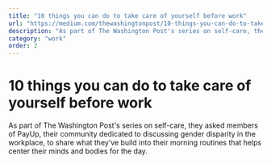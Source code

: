 ```yaml
---
title: "10 things you can do to take care of yourself before work"
url: "https://medium.com/thewashingtonpost/10-things-you-can-do-to-take-care-of-yourself-before-work-69be7d296059"
description: "As part of The Washington Post's series on self-care, they asked members of PayUp, their community dedicated to discussing gender disparity in the workplace, to share what they’ve build into their morning routines that helps center their minds and bodies for the day."
category: "work"
order: 2
---
```


# 10 things you can do to take care of yourself before work

As part of The Washington Post's series on self-care, they asked members of PayUp, their community dedicated to discussing gender disparity in the workplace, to share what they’ve build into their morning routines that helps center their minds and bodies for the day.
